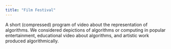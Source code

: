 ```yaml
---
title: "Film Festival"
---
```


A short (compressed) program of video about the representation of algorithms. We considered depictions of algorithms or computing in popular entertainment, educational video about algorithms, and artistic work produced algorithmically.

